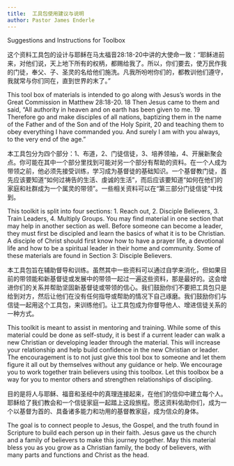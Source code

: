 ```yaml
---
title:  工具包使用建议与说明
author: Pastor James Enderle
---
```

Suggestions and Instructions for Toolbox

这个资料工具包的设计与耶稣在马太福音28:18-20中讲的大使命一致：“耶稣进前来，对他们说，天上地下所有的权柄，都赐给我了。所以，你们要去，使万民作我的门徒，奉父、子、圣灵的名给他们施洗。凡我所吩咐你们的，都教训他们遵守，我就常与你们同在，直到世界的末了。”

This tool box of materials is intended to go along with Jesus’s words in the Great Commission in Matthew 28:18-20. 18 Then Jesus came to them and said, “All authority in heaven and on earth has been given to me. 19 Therefore go and make disciples of all nations, baptizing them in the name of the Father and of the Son and of the Holy Spirit, 20 and teaching them to obey everything I have commanded you. And surely I am with you always, to the very end of the age.”

本工具包分为四个部分：1、布道，2、门徒信徒，3、培养领袖，4、开展新聚会点。你可能在其中一个部分里找到可能对另一个部分有帮助的资料。在一个人成为带领之前，他必须先接受训练，学习成为基督徒的基础知识。一个基督教门徒，首先应该要知道“如何过祷告的生活、虔诚的生活”，而后应该要知道“如何在他们的家庭和社群成为一个属灵的带领”。一些相关资料可以在“第三部分门徒信徒”中找到。

This toolkit is split into four sections: 1. Reach out, 2. Disciple Believers, 3. Train Leaders, 4. Multiply Groups. You may find material in one section that may help in another section as well. Before someone can become a leader, they must first be discipled and learn the basics of what it is to be Christian. A disciple of Christ should first know how to have a prayer life, a devotional life and how to be a spiritual leader in their home and community. Some of these materials are found in Section 3: Disciple Believers.

本工具包旨在辅助督导和训练。虽然其中一些资料可以通过自学来消化，但如果目前的带领能和新基督徒或发展中的带领一起过一遍这些资料，那是最好的。这会增进你们的关系并帮助坚固新基督徒或带领的信心。我们鼓励你们不要把工具包只是给到对方，然后让他们在没有任何指导或帮助的情况下自己琢磨。我们鼓励你们与信徒一起用这个工具包，来训练他们。让工具包成为你督导他人、增进信徒关系的一种方式。

This toolkit is meant to assist in mentoring and training. While some of this material could be done as self-study, it is best if a current leader can walk a new Christian or developing leader through the material. This will increase your relationship and help build confidence in the new Christian or leader. The encouragement is to not just give this tool box to someone and let them figure it all out by themselves without any guidance or help. We encourage you to work together train believers using this toolbox. Let this toolbox be a way for you to mentor others and strengthen relationships of discipling.  

目的是将人与耶稣、福音和圣经中的真理连接起来，在他们的信仰中建立每个人。耶稣给了我们教会和一个信徒家庭一起踏上这段旅程。愿这资料佑助你们，成为一个以基督为首的、具备诸多能力和功用的基督教家庭，成为信众的身体。

The goal is to connect people to Jesus, the Gospel, and the truth found in Scripture to build each person up in their faith. Jesus gave us the church and a family of believers to make this journey together. May this material bless you as you grow as a Christian family, the body of believers, with many parts and functions and Christ as the head.
